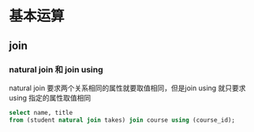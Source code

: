 # 基本运算

## join

### natural join 和 join using

natural join 要求两个关系相同的属性就要取值相同，但是join using 就只要求 using 指定的属性取值相同

```sql
select name, title
from (student natural join takes) join course using (course_id);
```